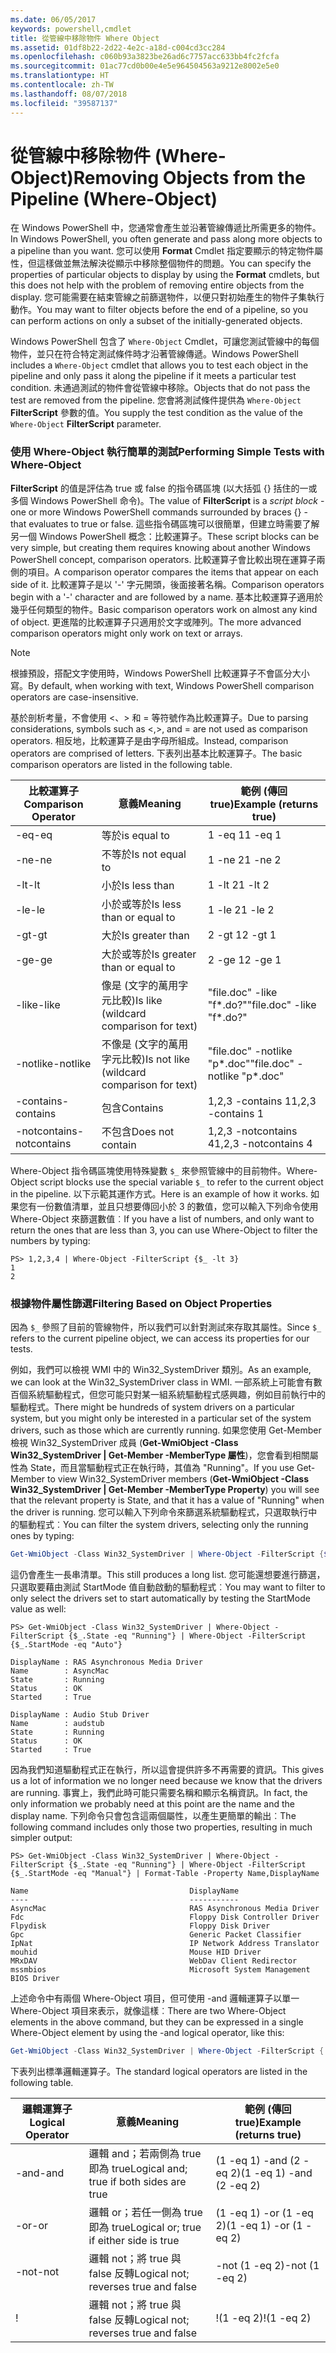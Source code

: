 ```yaml
---
ms.date: 06/05/2017
keywords: powershell,cmdlet
title: 從管線中移除物件 Where Object
ms.assetid: 01df8b22-2d22-4e2c-a18d-c004cd3cc284
ms.openlocfilehash: c060b93a3823be26ad6c7757acc633bb4fc2fcfa
ms.sourcegitcommit: 01ac77cd0b00e4e5e964504563a9212e8002e5e0
ms.translationtype: HT
ms.contentlocale: zh-TW
ms.lasthandoff: 08/07/2018
ms.locfileid: "39587137"
---
```

# <a name="removing-objects-from-the-pipeline-where-object"></a><span data-ttu-id="fd84d-103">從管線中移除物件 (Where-Object)</span><span class="sxs-lookup"><span data-stu-id="fd84d-103">Removing Objects from the Pipeline (Where-Object)</span></span>

<span data-ttu-id="fd84d-104">在 Windows PowerShell 中，您通常會產生並沿著管線傳遞比所需更多的物件。</span><span class="sxs-lookup"><span data-stu-id="fd84d-104">In Windows PowerShell, you often generate and pass along more objects to a pipeline than you want.</span></span> <span data-ttu-id="fd84d-105">您可以使用 **Format** Cmdlet 指定要顯示的特定物件屬性，但這樣做並無法解決從顯示中移除整個物件的問題。</span><span class="sxs-lookup"><span data-stu-id="fd84d-105">You can specify the properties of particular objects to display by using the **Format** cmdlets, but this does not help with the problem of removing entire objects from the display.</span></span> <span data-ttu-id="fd84d-106">您可能需要在結束管線之前篩選物件，以便只對初始產生的物件子集執行動作。</span><span class="sxs-lookup"><span data-stu-id="fd84d-106">You may want to filter objects before the end of a pipeline, so you can perform actions on only a subset of the initially-generated objects.</span></span>

<span data-ttu-id="fd84d-107">Windows PowerShell 包含了 `Where-Object` Cmdlet，可讓您測試管線中的每個物件，並只在符合特定測試條件時才沿著管線傳遞。</span><span class="sxs-lookup"><span data-stu-id="fd84d-107">Windows PowerShell includes a `Where-Object` cmdlet that allows you to test each object in the pipeline and only pass it along the pipeline if it meets a particular test condition.</span></span> <span data-ttu-id="fd84d-108">未通過測試的物件會從管線中移除。</span><span class="sxs-lookup"><span data-stu-id="fd84d-108">Objects that do not pass the test are removed from the pipeline.</span></span> <span data-ttu-id="fd84d-109">您會將測試條件提供為 `Where-Object` **FilterScript** 參數的值。</span><span class="sxs-lookup"><span data-stu-id="fd84d-109">You supply the test condition as the value of the `Where-Object` **FilterScript** parameter.</span></span>

### <a name="performing-simple-tests-with-where-object"></a><span data-ttu-id="fd84d-110">使用 Where-Object 執行簡單的測試</span><span class="sxs-lookup"><span data-stu-id="fd84d-110">Performing Simple Tests with Where-Object</span></span>

<span data-ttu-id="fd84d-111">**FilterScript** 的值是評估為 true 或 false 的指令碼區塊 (以大括弧 {} 括住的一或多個 Windows PowerShell 命令)。</span><span class="sxs-lookup"><span data-stu-id="fd84d-111">The value of **FilterScript** is a *script block* -  one or more Windows PowerShell commands surrounded by braces {} - that evaluates to true or false.</span></span> <span data-ttu-id="fd84d-112">這些指令碼區塊可以很簡單，但建立時需要了解另一個 Windows PowerShell 概念：比較運算子。</span><span class="sxs-lookup"><span data-stu-id="fd84d-112">These script blocks can be very simple, but creating them requires knowing about another Windows PowerShell concept, comparison operators.</span></span> <span data-ttu-id="fd84d-113">比較運算子會比較出現在運算子兩側的項目。</span><span class="sxs-lookup"><span data-stu-id="fd84d-113">A comparison operator compares the items that appear on each side of it.</span></span> <span data-ttu-id="fd84d-114">比較運算子是以 '-' 字元開頭，後面接著名稱。</span><span class="sxs-lookup"><span data-stu-id="fd84d-114">Comparison operators begin with a '-' character and are followed by a name.</span></span> <span data-ttu-id="fd84d-115">基本比較運算子適用於幾乎任何類型的物件。</span><span class="sxs-lookup"><span data-stu-id="fd84d-115">Basic comparison operators work on almost any kind of object.</span></span> <span data-ttu-id="fd84d-116">更進階的比較運算子只適用於文字或陣列。</span><span class="sxs-lookup"><span data-stu-id="fd84d-116">The more advanced comparison operators might only work on text or arrays.</span></span>

> [!NOTE]
> <span data-ttu-id="fd84d-117">根據預設，搭配文字使用時，Windows PowerShell 比較運算子不會區分大小寫。</span><span class="sxs-lookup"><span data-stu-id="fd84d-117">By default, when working with text, Windows PowerShell comparison operators are case-insensitive.</span></span>

<span data-ttu-id="fd84d-118">基於剖析考量，不會使用 <、> 和 = 等符號作為比較運算子。</span><span class="sxs-lookup"><span data-stu-id="fd84d-118">Due to parsing considerations, symbols such as <,>, and = are not used as comparison operators.</span></span> <span data-ttu-id="fd84d-119">相反地，比較運算子是由字母所組成。</span><span class="sxs-lookup"><span data-stu-id="fd84d-119">Instead, comparison operators are comprised of letters.</span></span> <span data-ttu-id="fd84d-120">下表列出基本比較運算子。</span><span class="sxs-lookup"><span data-stu-id="fd84d-120">The basic comparison operators are listed in the following table.</span></span>

|<span data-ttu-id="fd84d-121">比較運算子</span><span class="sxs-lookup"><span data-stu-id="fd84d-121">Comparison Operator</span></span>|<span data-ttu-id="fd84d-122">意義</span><span class="sxs-lookup"><span data-stu-id="fd84d-122">Meaning</span></span>|<span data-ttu-id="fd84d-123">範例 (傳回 true)</span><span class="sxs-lookup"><span data-stu-id="fd84d-123">Example (returns true)</span></span>|
|-----------------------|-----------|--------------------------|
|<span data-ttu-id="fd84d-124">-eq</span><span class="sxs-lookup"><span data-stu-id="fd84d-124">-eq</span></span>|<span data-ttu-id="fd84d-125">等於</span><span class="sxs-lookup"><span data-stu-id="fd84d-125">is equal to</span></span>|<span data-ttu-id="fd84d-126">1 -eq 1</span><span class="sxs-lookup"><span data-stu-id="fd84d-126">1 -eq 1</span></span>|
|<span data-ttu-id="fd84d-127">-ne</span><span class="sxs-lookup"><span data-stu-id="fd84d-127">-ne</span></span>|<span data-ttu-id="fd84d-128">不等於</span><span class="sxs-lookup"><span data-stu-id="fd84d-128">Is not equal to</span></span>|<span data-ttu-id="fd84d-129">1 -ne 2</span><span class="sxs-lookup"><span data-stu-id="fd84d-129">1 -ne 2</span></span>|
|<span data-ttu-id="fd84d-130">-lt</span><span class="sxs-lookup"><span data-stu-id="fd84d-130">-lt</span></span>|<span data-ttu-id="fd84d-131">小於</span><span class="sxs-lookup"><span data-stu-id="fd84d-131">Is less than</span></span>|<span data-ttu-id="fd84d-132">1 -lt 2</span><span class="sxs-lookup"><span data-stu-id="fd84d-132">1 -lt 2</span></span>|
|<span data-ttu-id="fd84d-133">-le</span><span class="sxs-lookup"><span data-stu-id="fd84d-133">-le</span></span>|<span data-ttu-id="fd84d-134">小於或等於</span><span class="sxs-lookup"><span data-stu-id="fd84d-134">Is less than or equal to</span></span>|<span data-ttu-id="fd84d-135">1 -le 2</span><span class="sxs-lookup"><span data-stu-id="fd84d-135">1 -le 2</span></span>|
|<span data-ttu-id="fd84d-136">-gt</span><span class="sxs-lookup"><span data-stu-id="fd84d-136">-gt</span></span>|<span data-ttu-id="fd84d-137">大於</span><span class="sxs-lookup"><span data-stu-id="fd84d-137">Is greater than</span></span>|<span data-ttu-id="fd84d-138">2 -gt 1</span><span class="sxs-lookup"><span data-stu-id="fd84d-138">2 -gt 1</span></span>|
|<span data-ttu-id="fd84d-139">-ge</span><span class="sxs-lookup"><span data-stu-id="fd84d-139">-ge</span></span>|<span data-ttu-id="fd84d-140">大於或等於</span><span class="sxs-lookup"><span data-stu-id="fd84d-140">Is greater than or equal to</span></span>|<span data-ttu-id="fd84d-141">2 -ge 1</span><span class="sxs-lookup"><span data-stu-id="fd84d-141">2 -ge 1</span></span>|
|<span data-ttu-id="fd84d-142">-like</span><span class="sxs-lookup"><span data-stu-id="fd84d-142">-like</span></span>|<span data-ttu-id="fd84d-143">像是 (文字的萬用字元比較)</span><span class="sxs-lookup"><span data-stu-id="fd84d-143">Is like (wildcard comparison for text)</span></span>|<span data-ttu-id="fd84d-144">"file.doc" -like "f\*.do?"</span><span class="sxs-lookup"><span data-stu-id="fd84d-144">"file.doc" -like "f\*.do?"</span></span>|
|<span data-ttu-id="fd84d-145">-notlike</span><span class="sxs-lookup"><span data-stu-id="fd84d-145">-notlike</span></span>|<span data-ttu-id="fd84d-146">不像是 (文字的萬用字元比較)</span><span class="sxs-lookup"><span data-stu-id="fd84d-146">Is not like (wildcard comparison for text)</span></span>|<span data-ttu-id="fd84d-147">"file.doc" -notlike "p\*.doc"</span><span class="sxs-lookup"><span data-stu-id="fd84d-147">"file.doc" -notlike "p\*.doc"</span></span>|
|<span data-ttu-id="fd84d-148">-contains</span><span class="sxs-lookup"><span data-stu-id="fd84d-148">-contains</span></span>|<span data-ttu-id="fd84d-149">包含</span><span class="sxs-lookup"><span data-stu-id="fd84d-149">Contains</span></span>|<span data-ttu-id="fd84d-150">1,2,3 -contains 1</span><span class="sxs-lookup"><span data-stu-id="fd84d-150">1,2,3 -contains 1</span></span>|
|<span data-ttu-id="fd84d-151">-notcontains</span><span class="sxs-lookup"><span data-stu-id="fd84d-151">-notcontains</span></span>|<span data-ttu-id="fd84d-152">不包含</span><span class="sxs-lookup"><span data-stu-id="fd84d-152">Does not contain</span></span>|<span data-ttu-id="fd84d-153">1,2,3 -notcontains 4</span><span class="sxs-lookup"><span data-stu-id="fd84d-153">1,2,3 -notcontains 4</span></span>|

<span data-ttu-id="fd84d-154">Where-Object 指令碼區塊使用特殊變數 `$_` 來參照管線中的目前物件。</span><span class="sxs-lookup"><span data-stu-id="fd84d-154">Where-Object script blocks use the special variable `$_` to refer to the current object in the pipeline.</span></span> <span data-ttu-id="fd84d-155">以下示範其運作方式。</span><span class="sxs-lookup"><span data-stu-id="fd84d-155">Here is an example of how it works.</span></span> <span data-ttu-id="fd84d-156">如果您有一份數值清單，並且只想要傳回小於 3 的數值，您可以輸入下列命令使用 Where-Object 來篩選數值︰</span><span class="sxs-lookup"><span data-stu-id="fd84d-156">If you have a list of numbers, and only want to return the ones that are less than 3, you can use Where-Object to filter the numbers by typing:</span></span>

```
PS> 1,2,3,4 | Where-Object -FilterScript {$_ -lt 3}
1
2
```

### <a name="filtering-based-on-object-properties"></a><span data-ttu-id="fd84d-157">根據物件屬性篩選</span><span class="sxs-lookup"><span data-stu-id="fd84d-157">Filtering Based on Object Properties</span></span>

<span data-ttu-id="fd84d-158">因為 `$_` 參照了目前的管線物件，所以我們可以針對測試來存取其屬性。</span><span class="sxs-lookup"><span data-stu-id="fd84d-158">Since `$_` refers to the current pipeline object, we can access its properties for our tests.</span></span>

<span data-ttu-id="fd84d-159">例如，我們可以檢視 WMI 中的 Win32_SystemDriver 類別。</span><span class="sxs-lookup"><span data-stu-id="fd84d-159">As an example, we can look at the Win32_SystemDriver class in WMI.</span></span> <span data-ttu-id="fd84d-160">一部系統上可能會有數百個系統驅動程式，但您可能只對某一組系統驅動程式感興趣，例如目前執行中的驅動程式。</span><span class="sxs-lookup"><span data-stu-id="fd84d-160">There might be hundreds of system drivers on a particular system, but you might only be interested in a particular set of the system drivers, such as those which are currently running.</span></span> <span data-ttu-id="fd84d-161">如果您使用 Get-Member 檢視 Win32_SystemDriver 成員 (**Get-WmiObject -Class Win32_SystemDriver | Get-Member -MemberType 屬性**)，您會看到相關屬性為 State，而且當驅動程式正在執行時，其值為 "Running"。</span><span class="sxs-lookup"><span data-stu-id="fd84d-161">If you use Get-Member to view Win32_SystemDriver members (**Get-WmiObject -Class Win32_SystemDriver | Get-Member -MemberType Property**) you will see that the relevant property is State, and that it has a value of "Running" when the driver is running.</span></span> <span data-ttu-id="fd84d-162">您可以輸入下列命令來篩選系統驅動程式，只選取執行中的驅動程式︰</span><span class="sxs-lookup"><span data-stu-id="fd84d-162">You can filter the system drivers, selecting only the running ones by typing:</span></span>

```powershell
Get-WmiObject -Class Win32_SystemDriver | Where-Object -FilterScript {$_.State -eq 'Running'}
```

<span data-ttu-id="fd84d-163">這仍會產生一長串清單。</span><span class="sxs-lookup"><span data-stu-id="fd84d-163">This still produces a long list.</span></span> <span data-ttu-id="fd84d-164">您可能還想要進行篩選，只選取要藉由測試 StartMode 值自動啟動的驅動程式︰</span><span class="sxs-lookup"><span data-stu-id="fd84d-164">You may want to filter to only select the drivers set to start automatically by testing the StartMode value as well:</span></span>

```
PS> Get-WmiObject -Class Win32_SystemDriver | Where-Object -FilterScript {$_.State -eq "Running"} | Where-Object -FilterScript {$_.StartMode -eq "Auto"}

DisplayName : RAS Asynchronous Media Driver
Name        : AsyncMac
State       : Running
Status      : OK
Started     : True

DisplayName : Audio Stub Driver
Name        : audstub
State       : Running
Status      : OK
Started     : True
```

<span data-ttu-id="fd84d-165">因為我們知道驅動程式正在執行，所以這會提供許多不再需要的資訊。</span><span class="sxs-lookup"><span data-stu-id="fd84d-165">This gives us a lot of information we no longer need because we know that the drivers are running.</span></span> <span data-ttu-id="fd84d-166">事實上，我們此時可能只需要名稱和顯示名稱資訊。</span><span class="sxs-lookup"><span data-stu-id="fd84d-166">In fact, the only information we probably need at this point are the name and the display name.</span></span> <span data-ttu-id="fd84d-167">下列命令只會包含這兩個屬性，以產生更簡單的輸出︰</span><span class="sxs-lookup"><span data-stu-id="fd84d-167">The following command includes only those two properties, resulting in much simpler output:</span></span>

```
PS> Get-WmiObject -Class Win32_SystemDriver | Where-Object -FilterScript {$_.State -eq "Running"} | Where-Object -FilterScript {$_.StartMode -eq "Manual"} | Format-Table -Property Name,DisplayName

Name                                    DisplayName
----                                    -----------
AsyncMac                                RAS Asynchronous Media Driver
Fdc                                     Floppy Disk Controller Driver
Flpydisk                                Floppy Disk Driver
Gpc                                     Generic Packet Classifier
IpNat                                   IP Network Address Translator
mouhid                                  Mouse HID Driver
MRxDAV                                  WebDav Client Redirector
mssmbios                                Microsoft System Management BIOS Driver
```

<span data-ttu-id="fd84d-168">上述命令中有兩個 Where-Object 項目，但可使用 -and 邏輯運算子以單一 Where-Object 項目來表示，就像這樣︰</span><span class="sxs-lookup"><span data-stu-id="fd84d-168">There are two Where-Object elements in the above command, but they can be expressed in a single Where-Object element by using the -and logical operator, like this:</span></span>

```powershell
Get-WmiObject -Class Win32_SystemDriver | Where-Object -FilterScript { ($_.State -eq 'Running') -and ($_.StartMode -eq 'Manual') } | Format-Table -Property Name,DisplayName
```

<span data-ttu-id="fd84d-169">下表列出標準邏輯運算子。</span><span class="sxs-lookup"><span data-stu-id="fd84d-169">The standard logical operators are listed in the following table.</span></span>

|<span data-ttu-id="fd84d-170">邏輯運算子</span><span class="sxs-lookup"><span data-stu-id="fd84d-170">Logical Operator</span></span>|<span data-ttu-id="fd84d-171">意義</span><span class="sxs-lookup"><span data-stu-id="fd84d-171">Meaning</span></span>|<span data-ttu-id="fd84d-172">範例 (傳回 true)</span><span class="sxs-lookup"><span data-stu-id="fd84d-172">Example (returns true)</span></span>|
|--------------------|-----------|--------------------------|
|<span data-ttu-id="fd84d-173">-and</span><span class="sxs-lookup"><span data-stu-id="fd84d-173">-and</span></span>|<span data-ttu-id="fd84d-174">邏輯 and；若兩側為 true 即為 true</span><span class="sxs-lookup"><span data-stu-id="fd84d-174">Logical and; true if both sides are true</span></span>|<span data-ttu-id="fd84d-175">(1 -eq 1) -and (2 -eq 2)</span><span class="sxs-lookup"><span data-stu-id="fd84d-175">(1 -eq 1) -and (2 -eq 2)</span></span>|
|<span data-ttu-id="fd84d-176">-or</span><span class="sxs-lookup"><span data-stu-id="fd84d-176">-or</span></span>|<span data-ttu-id="fd84d-177">邏輯 or；若任一側為 true 即為 true</span><span class="sxs-lookup"><span data-stu-id="fd84d-177">Logical or; true if either side is true</span></span>|<span data-ttu-id="fd84d-178">(1 -eq 1) -or (1 -eq 2)</span><span class="sxs-lookup"><span data-stu-id="fd84d-178">(1 -eq 1) -or (1 -eq 2)</span></span>|
|<span data-ttu-id="fd84d-179">-not</span><span class="sxs-lookup"><span data-stu-id="fd84d-179">-not</span></span>|<span data-ttu-id="fd84d-180">邏輯 not；將 true 與 false 反轉</span><span class="sxs-lookup"><span data-stu-id="fd84d-180">Logical not; reverses true and false</span></span>|<span data-ttu-id="fd84d-181">-not (1 -eq 2)</span><span class="sxs-lookup"><span data-stu-id="fd84d-181">-not (1 -eq 2)</span></span>|
|\!|<span data-ttu-id="fd84d-182">邏輯 not；將 true 與 false 反轉</span><span class="sxs-lookup"><span data-stu-id="fd84d-182">Logical not; reverses true and false</span></span>|<span data-ttu-id="fd84d-183">\!(1 -eq 2)</span><span class="sxs-lookup"><span data-stu-id="fd84d-183">\!(1 -eq 2)</span></span>|
